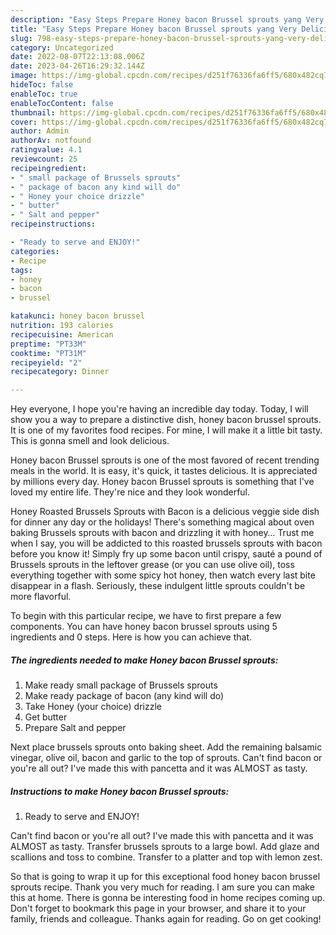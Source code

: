 ```yaml
---
description: "Easy Steps Prepare Honey bacon Brussel sprouts yang Very Delicious}"
title: "Easy Steps Prepare Honey bacon Brussel sprouts yang Very Delicious}"
slug: 798-easy-steps-prepare-honey-bacon-brussel-sprouts-yang-very-delicious
category: Uncategorized
date: 2022-08-07T22:13:08.006Z
date: 2023-04-26T16:29:32.144Z
image: https://img-global.cpcdn.com/recipes/d251f76336fa6ff5/680x482cq70/honey-bacon-brussel-sprouts-recipe-main-photo.jpg
hideToc: false
enableToc: true
enableTocContent: false
thumbnail: https://img-global.cpcdn.com/recipes/d251f76336fa6ff5/680x482cq70/honey-bacon-brussel-sprouts-recipe-main-photo.jpg
cover: https://img-global.cpcdn.com/recipes/d251f76336fa6ff5/680x482cq70/honey-bacon-brussel-sprouts-recipe-main-photo.jpg
author: Admin
authorAv: notfound
ratingvalue: 4.1
reviewcount: 25
recipeingredient:
- " small package of Brussels sprouts"
- " package of bacon any kind will do"
- " Honey your choice drizzle"
- " butter"
- " Salt and pepper"
recipeinstructions:

- "Ready to serve and ENJOY!"
categories:
- Recipe
tags:
- honey
- bacon
- brussel

katakunci: honey bacon brussel 
nutrition: 193 calories
recipecuisine: American
preptime: "PT33M"
cooktime: "PT31M"
recipeyield: "2"
recipecategory: Dinner

---
```



Hey everyone, I hope you're having an incredible day today. Today, I will show you a way to prepare a distinctive dish, honey bacon brussel sprouts. It is one of my favorites food recipes. For mine, I will make it a little bit tasty. This is gonna smell and look delicious.

Honey bacon Brussel sprouts is one of the most favored of recent trending meals in the world. It is easy, it's quick, it tastes delicious. It is appreciated by millions every day. Honey bacon Brussel sprouts is something that I've loved my entire life. They're nice and they look wonderful.

Honey Roasted Brussels Sprouts with Bacon is a delicious veggie side dish for dinner any day or the holidays! There&#39;s something magical about oven baking Brussels sprouts with bacon and drizzling it with honey… Trust me when I say, you will be addicted to this roasted brussels sprouts with bacon before you know it! Simply fry up some bacon until crispy, sauté a pound of Brussels sprouts in the leftover grease (or you can use olive oil), toss everything together with some spicy hot honey, then watch every last bite disappear in a flash. Seriously, these indulgent little sprouts couldn&#39;t be more flavorful.


To begin with this particular recipe, we have to first prepare a few components. You can have honey bacon brussel sprouts using 5 ingredients and 0 steps. Here is how you can achieve that.

<!--inarticleads1-->

##### The ingredients needed to make Honey bacon Brussel sprouts:

1. Make ready  small package of Brussels sprouts
1. Make ready  package of bacon (any kind will do)
1. Take  Honey (your choice) drizzle
1. Get  butter
1. Prepare  Salt and pepper


Next place brussels sprouts onto baking sheet. Add the remaining balsamic vinegar, olive oil, bacon and garlic to the top of sprouts. Can&#39;t find bacon or you&#39;re all out? I&#39;ve made this with pancetta and it was ALMOST as tasty. 

<!--inarticleads2-->

##### Instructions to make Honey bacon Brussel sprouts:


1. Ready to serve and ENJOY!

Can&#39;t find bacon or you&#39;re all out? I&#39;ve made this with pancetta and it was ALMOST as tasty. Transfer brussels sprouts to a large bowl. Add glaze and scallions and toss to combine. Transfer to a platter and top with lemon zest. 

So that is going to wrap it up for this exceptional food honey bacon brussel sprouts recipe. Thank you very much for reading. I am sure you can make this at home. There is gonna be interesting food in home recipes coming up. Don't forget to bookmark this page in your browser, and share it to your family, friends and colleague. Thanks again for reading. Go on get cooking!

